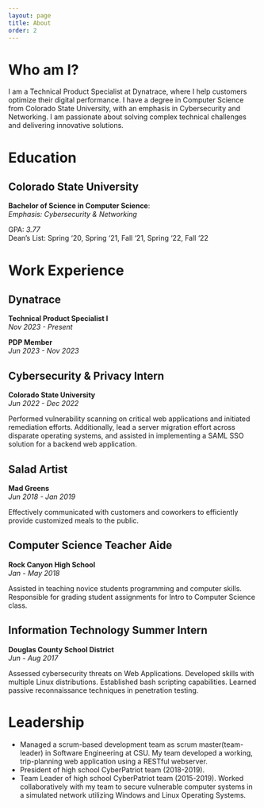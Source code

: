 ```yaml
---
layout: page
title: About
order: 2
---
```


# Who am I?
I am a Technical Product Specialist at Dynatrace, where I help customers optimize their digital performance. I have a degree in Computer Science from Colorado State University, with an emphasis in Cybersecurity and Networking. I am passionate about solving complex technical challenges and delivering innovative solutions.

# Education

## Colorado State University
**Bachelor of Science in Computer Science**:  
*Emphasis: Cybersecurity & Networking*

GPA: _3.77_  
Dean’s List: Spring ‘20, Spring ‘21, Fall ‘21, Spring ‘22, Fall ‘22

# Work Experience


## Dynatrace
**Technical Product Specialist I**  
_Nov 2023 - Present_

**PDP Member**  
_Jun 2023 - Nov 2023_

## Cybersecurity & Privacy Intern
**Colorado State University**  
_Jun 2022 - Dec 2022_

Performed vulnerability scanning on critical web applications and initiated remediation efforts. Additionally, lead a server migration effort across disparate operating systems, and assisted in implementing a SAML SSO solution for a backend web application.

## Salad Artist
**Mad Greens**  
_Jun 2018 - Jan 2019_

Effectively communicated with customers and coworkers to efficiently provide customized meals to the public.
## Computer Science Teacher Aide
**Rock Canyon High School**  
_Jan - May 2018_

Assisted in teaching novice students programming and computer skills. Responsible for grading student assignments for Intro to Computer Science class.
## Information Technology Summer Intern
**Douglas County School District**  
_Jun - Aug 2017_

Assessed cybersecurity threats on Web Applications. Developed skills with multiple Linux distributions. Established bash scripting capabilities. Learned passive reconnaissance techniques in penetration testing.

# Leadership
 * Managed a scrum-based development team as scrum master(team-leader) in Software Engineering at CSU. My team developed a working, trip-planning web application using a RESTful webserver.
 * President of high school CyberPatriot team (2018-2019).
 * Team Leader of high school CyberPatriot team (2015-2019). Worked collaboratively with my team to secure vulnerable computer systems in a simulated network utilizing Windows and Linux Operating Systems.


<!-- # CC
<a rel="license" href="http://creativecommons.org/licenses/by-nc-sa/4.0/"><img alt="Creative Commons License" style="border-width:0" src="https://i.creativecommons.org/l/by-nc-sa/4.0/88x31.png" /></a><br />This work is licensed under a <a rel="license" href="http://creativecommons.org/licenses/by-nc-sa/4.0/">Creative Commons Attribution-NonCommercial-ShareAlike 4.0 International License</a>. -->